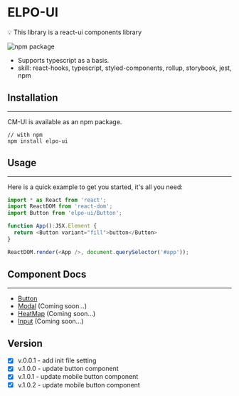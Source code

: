 # ELPO-UI

💡 This library is a react-ui components library

![npm package](https://img.shields.io/badge/npm%20package-v1.0.4-brightgreen.svg)

- Supports typescript as a basis.
- skill: react-hooks, typescript, styled-components, rollup, storybook, jest, npm

## Installation

---

CM-UI is available as an npm package.

```shell
// with npm
npm install elpo-ui
```

## Usage

---
Here is a quick example to get you started, it's all you need:

```js
import * as React from 'react';
import ReactDOM from 'react-dom';
import Button from 'elpo-ui/Button';

function App():JSX.Element {
  return <Button variant="fill">button</Button>
}

ReactDOM.render(<App />, document.querySelector('#app'));
```

## Component Docs

---

- [Button](https://github.com/cksal0805/elpo-ui/blob/components/button/docs/Button.md)
- [Modal]() (Coming soon...)
- [HeatMap]() (Coming soon...)
- [Input]() (Coming soon...)

## Version

- [X]  v.0.0.1 - add init file setting
- [X]  v.1.0.0 - update button component
- [X]  v.1.0.1 - update mobile button component
- [X]  v.1.0.2 - update mobile button component
